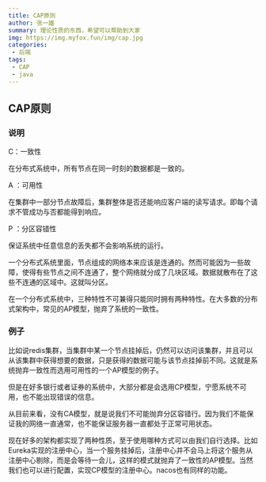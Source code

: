 ```yaml
---
title: CAP原则
author: 张一雄
summary: 理论性质的东西，希望可以帮助到大家
img: https://img.myfox.fun/img/cap.jpg
categories:
 - 后端
tags:
 - CAP
 - java
---
```


## CAP原则

### 说明

C：一致性

在分布式系统中，所有节点在同一时刻的数据都是一致的。

A ：可用性

在集群中一部分节点故障后，集群整体是否还能响应客户端的读写请求。即每个请求不管成功与否都能得到响应。

P ：分区容错性

保证系统中任意信息的丢失都不会影响系统的运行。

一个分布式系统里面，节点组成的网络本来应该是连通的。然而可能因为一些故障，使得有些节点之间不连通了，整个网络就分成了几块区域。数据就散布在了这些不连通的区域中。这就叫分区。

在一个分布式系统中，三种特性不可兼得只能同时拥有两种特性。在大多数的分布式架构中，常见的AP模型，抛弃了系统的一致性。

### 例子

比如说redis集群，当集群中某一个节点挂掉后，仍然可以访问该集群，并且可以从该集群中获得想要的数据，只是获得的数据可能与该节点挂掉前不同。这就是系统抛弃一致性而选用可用性的一个AP模型的例子。

但是在好多银行或者证券的系统中，大部分都是会选用CP模型，宁愿系统不可用，也不能出现错误的信息。

从目前来看，没有CA模型，就是说我们不可能抛弃分区容错行。因为我们不能保证我的网络一直通常，也不能保证服务器一直都处于正常可用状态。

现在好多的架构都实现了两种性质，至于使用哪种方式可以由我们自行选择。比如Eureka实现的注册中心，当一个服务挂掉后，注册中心并不会马上将这个服务从注册中心剔除，而是会等待一会儿，这样的模式就抛弃了一致性的AP模型。当然我们也可以进行配置，实现CP模型的注册中心。nacos也有同样的功能。
